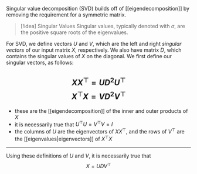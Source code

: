 Singular value decomposition (SVD) builds off of [[eigendecomposition]] by removing the requirement for a symmetric matrix.
>[!idea] Singular Values
>Singular values, typically denoted with $\sigma$, are the positive square roots of the eigenvalues.

For SVD, we define vectors $U$ and $V$, which are the left and right *singular vectors* of our input matrix $X$, respectively. We also have matrix $D$, which contains the singular values of $X$ on the diagonal. We first define our singular vectors, as follows:

$$XX^{\top} = UD^2U^{\top}$$
$$X^{\top}X = VD^2V^{\top}$$
---
- these are the [[eigendecomposition]] of the inner and outer products of $X$
- it is necessarily true that $U^{\top}U = V^{\top}V = I$ 
- the columns of $U$ are the eigenvectors of $XX^{\top}$, and the rows of $V^{\top}$ are the [[eigenvalues|eigenvectors]] of $X^{\top}X$
---
Using these definitions of $U$ and $V$, it is necessarily true that 
$$X = UDV^\top$$